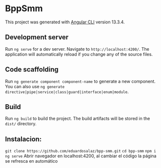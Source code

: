 # BppSmm

This project was generated with [Angular CLI](https://github.com/angular/angular-cli) version 13.3.4.

## Development server

Run `ng serve` for a dev server. Navigate to `http://localhost:4200/`. The application will automatically reload if you change any of the source files.

## Code scaffolding

Run `ng generate component component-name` to generate a new component. You can also use `ng generate directive|pipe|service|class|guard|interface|enum|module`.

## Build

Run `ng build` to build the project. The build artifacts will be stored in the `dist/` directory.

## Instalacion:

`git clone https://github.com/eduardosalaz/bpp-smm.git`
`cd bpp-smm`
`npm i`
`ng serve`
Abrir navegador en localhost:4200, al cambiar el código la página se refresca en automático
